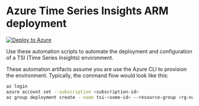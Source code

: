 # Azure Time Series Insights ARM deployment

[![Deploy to Azure](https://azuredeploy.net/deploybutton.svg)](https://azuredeploy.net/?repository=https://github.com/murdockcrc/azure-quickstart-templates/tree/luisdel-tsi)

Use these automation scripts to automate the deployment and configuration of a TSI (Time Series Insights) environment.

These automation artifacts assume you are use the Azure CLI to provision the environment. Typically, the command flow would look like this:

``` bash
az login
azure account set --subscription <subscription-id>
az group deployment create --name tsi-<some-id> --resource-group <rg-name> --template-file azuredeploy.json --parameters azuredeploy.parameters.json
```